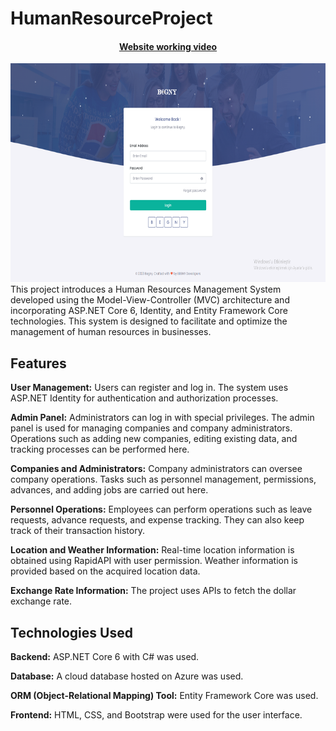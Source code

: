 # HumanResourceProject
<div align="center">

 <a href="https://www.linkedin.com/posts/emre-karaomeroglu_sizlerle-daha-%C3%B6ncesinde-geli%C5%9Ftirmeye-devam-activity-7109588824552292353-tHg7?utm_source=share&utm_medium=member_desktop" >
         <h4>Website working video</h4>
</a>
<a href="https://www.linkedin.com/posts/emre-karaomeroglu_sizlerle-daha-%C3%B6ncesinde-geli%C5%9Ftirmeye-devam-activity-7109588824552292353-tHg7?utm_source=share&utm_medium=member_desktop" >
 <img src="GitImages/BegnyHomePage.PNG" alt="Watch the video" width="600" height="350"/>
</a>
</div>
This project introduces a Human Resources Management System developed using the Model-View-Controller (MVC) architecture and incorporating ASP.NET Core 6, Identity, and Entity Framework Core technologies. This system is designed to facilitate and optimize the management of human resources in businesses.

## Features

 <strong>User Management:</strong> Users can register and log in. The system uses ASP.NET Identity for authentication and authorization processes.

<strong>Admin Panel:</strong> Administrators can log in with special privileges. The admin panel is used for managing companies and company administrators. Operations such as adding new companies, editing existing data, and tracking processes can be performed here.

<strong>Companies and Administrators:</strong> Company administrators can oversee company operations. Tasks such as personnel management, permissions, advances, and adding jobs are carried out here.

<strong>Personnel Operations:</strong> Employees can perform operations such as leave requests, advance requests, and expense tracking. They can also keep track of their transaction history.

<strong>Location and Weather Information:</strong> Real-time location information is obtained using RapidAPI with user permission. Weather information is provided based on the acquired location data.

<strong>Exchange Rate Information:</strong> The project uses APIs to fetch the dollar exchange rate.

## Technologies Used

<strong>Backend:</strong> ASP.NET Core 6 with C# was used.

<strong>Database:</strong> A cloud database hosted on Azure was used.

<strong>ORM (Object-Relational Mapping) Tool:</strong> Entity Framework Core was used.

<strong>Frontend:</strong> HTML, CSS, and Bootstrap were used for the user interface.
